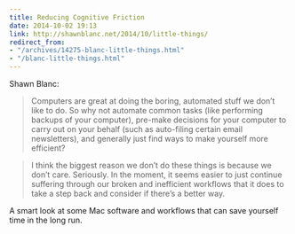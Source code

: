 ```yaml
---
title: Reducing Cognitive Friction
date: 2014-10-02 19:13
link: http://shawnblanc.net/2014/10/little-things/
redirect_from:
- "/archives/14275-blanc-little-things.html"
- "/blanc-little-things.html"
---
```



Shawn Blanc: 

> Computers are great at doing the boring, automated stuff we don’t like to do. So why not automate common tasks (like performing backups of your computer), pre-make decisions for your computer to carry out on your behalf (such as auto-filing certain email newsletters), and generally just find ways to make yourself more efficient?

> I think the biggest reason we don’t do these things is because we don’t care. Seriously. In the moment, it seems easier to just continue suffering through our broken and inefficient workflows that it does to take a step back and consider if there’s a better way.

A smart look at some Mac software and workflows that can save yourself time in the long run. 
